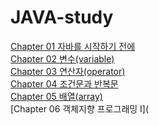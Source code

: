 # JAVA-study
[Chapter 01 자바를 시작하기 전에](https://github.com/JeongHwan0208/JAVA-study/blob/main/Java/Chapter%2001%20%EC%9E%90%EB%B0%94%EB%A5%BC%20%EC%8B%9C%EC%9E%91%ED%95%98%EA%B8%B0%20%EC%A0%84%EC%97%90.md)<br/>
[Chapter 02 변수(variable)](https://github.com/JeongHwan0208/JAVA-study/blob/main/Java/Chapter%2002%20%EB%B3%80%EC%88%98(variable).md)<br/>
[Chapter 03 연산자(operator)](https://github.com/JeongHwan0208/JAVA-study/blob/main/Java/Chapter%2003%20%EC%97%B0%EC%82%B0%EC%9E%90(operator).md)<br/>
[Chapter 04 조건문과 반복문](https://github.com/JeongHwan0208/JAVA-study/blob/main/Java/Chapter%2004%20%EC%A1%B0%EA%B1%B4%EB%AC%B8%EA%B3%BC%20%EB%B0%98%EB%B3%B5%EB%AC%B8.md)<br/>
[Chapter 05 배열(array)](https://github.com/JeongHwan0208/JAVA-study/blob/main/Java/Chapter%2005%20%EB%B0%B0%EC%97%B4(array).md)<br/>
[Chapter 06 객체지향 프로그래밍 I]( 
